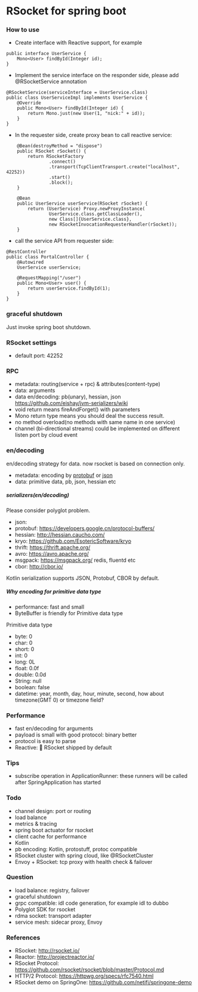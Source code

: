 RSocket for spring boot
=======================

### How to use

* Create interface with Reactive support, for example

```
public interface UserService {
    Mono<User> findById(Integer id);
}
```

* Implement the service interface on the responder side, please add @RSocketService annotation
```
@RSocketService(serviceInterface = UserService.class)
public class UserServiceImpl implements UserService {
    @Override
    public Mono<User> findById(Integer id) {
        return Mono.just(new User(1, "nick:" + id));
    }
}
```
* In the requester side, create proxy bean to call reactive service:
```
    @Bean(destroyMethod = "dispose")
    public RSocket rSocket() {
        return RSocketFactory
                .connect()
                .transport(TcpClientTransport.create("localhost", 42252))
                .start()
                .block();
    }

    @Bean
    public UserService userService(RSocket rSocket) {
        return (UserService) Proxy.newProxyInstance(
                UserService.class.getClassLoader(),
                new Class[]{UserService.class},
                new RSocketInvocationRequesterHandler(rSocket));
    }
```

* call the service API from requester side:
```
@RestController
public class PortalController {
    @Autowired
    UserService userService;

    @RequestMapping("/user")
    public Mono<User> user() {
        return userService.findById(1);
    }
}
```

### graceful shutdown
Just invoke spring boot shutdown.

### RSocket settings

* default port: 42252

### RPC

* metadata: routing(service + rpc) & attributes(content-type)
* data: arguments
* data en/decoding: pb(unary), hessian, json https://github.com/eishay/jvm-serializers/wiki
* void return means fireAndForget() with parameters
* Mono<Void> return type means you should deal the success result.
* no method overload(no methods with same name in one service)
* channel (bi-directional streams) could be implemented on different listen port by cloud event

### en/decoding

en/decoding strategy for data. now rsocket is based on connection only.

* metadata: encoding by [protobuf](rsocket-spring-boot-starter/src/main/proto/rsocket.proto) or  [json](rsocket-spring-boot-starter/src/main/proto/metadata.json)
* data: primitive data, pb, json, hessian etc

#####  serializers(en/decoding)

Please consider polyglot problem.

* json:
* protobuf: https://developers.google.cn/protocol-buffers/
* hessian: http://hessian.caucho.com/
* kryo: https://github.com/EsotericSoftware/kryo
* thrift: https://thrift.apache.org/
* avro: https://avro.apache.org/
* msgpack: https://msgpack.org/  redis, fluentd etc
* cbor: http://cbor.io/

Kotlin serialization supports JSON, Protobuf, CBOR by default.


##### Why encoding for primitive data type

* performance: fast and small
* ByteBuffer is friendly for Primitive data type

Primitive data type

* byte: 0
* char: 0
* short: 0
* int: 0
* long: 0L
* float: 0.0f
* double: 0.0d
* String: null
* boolean: false
* datetime: year, month, day, hour, minute, second, how about timezone(GMT 0) or timezone field?

### Performance

* fast en/decoding for arguments
* payload is small with good protocol: binary better
* protocol is easy to parse
* Reactive: :beer:  RSocket shipped by default

### Tips

* subscribe operation in ApplicationRunner: these runners will be called after SpringApplication has started

### Todo

* channel design: port or routing
* load balance
* metrics & tracing
* spring boot actuator for rsocket
* client cache for performance
* Kotlin
* pb encoding: Kotlin, protostuff, protoc compatible
* RSocket cluster with spring cloud, like @RSocketCluster
* Envoy + RSocket:  tcp proxy with health check & failover

### Question

* load balance: registry, failover
* graceful shutdown
* grpc compatible: idl code generation, for example idl to dubbo
* Polyglot SDK for rsocket
* rdma socket: transport adapter
* service mesh: sidecar proxy, Envoy

### References

* RSocket: http://rsocket.io/
* Reactor: http://projectreactor.io/
* RSocket Protocol: https://github.com/rsocket/rsocket/blob/master/Protocol.md
* HTTP/2 Protocol: https://httpwg.org/specs/rfc7540.html
* RSocket demo on SpringOne: https://github.com/netifi/springone-demo
